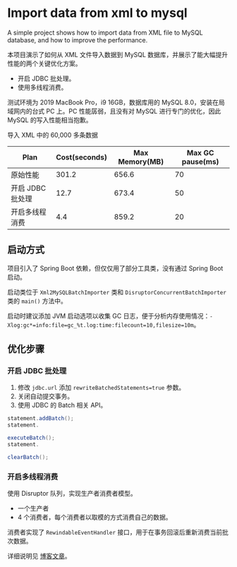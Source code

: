 # Import data from xml to mysql

A simple project shows how to import data from XML file to MySQL database, and how to improve the performance.

本项目演示了如何从 XML 文件导入数据到 MySQL 数据库，并展示了能大幅提升性能的两个关键优化方案。

- 开启 JDBC 批处理。
- 使用多线程消费。

测试环境为 2019 MacBook Pro，i9 16GB，数据库用的 MySQL 8.0，安装在局域网内的台式 PC 上。PC 性能孱弱，且没有对 MySQL
进行专门的优化，因此 MySQL 的写入性能相当抱歉。

导入 XML 中的 60,000 多条数据

| Plan        | Cost(seconds) | Max Memory(MB) | Max GC pause(ms) |
|-------------|---------------|----------------|------------------|
| 原始性能        | 301.2         | 656.6          | 70               |
| 开启 JDBC 批处理 | 12.7          | 673.4          | 50               |
| 开启多线程消费     | 4.4           | 859.2          | 20               |

## 启动方式

项目引入了 Spring Boot 依赖，但仅仅用了部分工具类，没有通过 Spring Boot 启动。

启动类位于 `Xml2MySQLBatchImporter` 类和 `DisruptorConcurrentBatchImporter` 类的 `main()` 方法中。

启动时建议添加 JVM 启动选项以收集 GC
日志，便于分析内存使用情况：`-Xlog:gc*=info:file=gc_%t.log:time:filecount=10,filesize=10m`。

## 优化步骤

### 开启 JDBC 批处理

1. 修改 `jdbc.url` 添加 `rewriteBatchedStatements=true` 参数。
2. 关闭自动提交事务。
3. 使用 JDBC 的 Batch 相关 API。

  ```java
  statement.addBatch();
  statement.

executeBatch();
  statement.

clearBatch();
  ```

### 开启多线程消费

使用 Disruptor 队列，实现生产者消费者模型。

- 一个生产者
- 4 个消费者，每个消费者以取模的方式消费自己的数据。

消费者实现了 `RewindableEventHandler` 接口，用于在事务回滚后重新消费当前批次数据。

详细说明见 [博客文章](https://blog.prochase.top/2024/07/mysql-batch-write/)。
